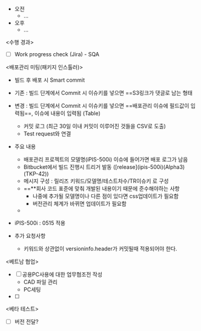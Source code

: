 - 오전
	- ...
- 오후
	- ...

<수행 경과>
- [ ] Work progress check (Jira) - SQA

<배포관리 미팅(패키지 인스톨러)>
- 빌드 후 배포 시 Smart commit
- 기존 : 빌드 단계에서 Commit 시 이슈키를 넣으면 ==S3링크가 댓글로 남는 형태
- 변경 : 빌드 단계에서 Commit 시 이슈키를 넣으면 ==배포관리 이슈에 필드값이 입력됨==, 이슈에 내용이 입력됨 (Table)
	- 커밋 로그 (최근 30일 이내 커밋이 이루어진 것들을 CSV로 도출)
	- Test request와 연결
- 주요 내용
	- 배포관리 프로젝트의 모델명(iPIS-500i) 이슈에 들어가면 배포 로그가 남음
	- Bitbucket에서 빌드 진행시 트리거 발동 (\[release](ipis-500i)(Alpha3)(TKP-42))
	- 메시지 구성 : 릴리즈 키워드/모델명/테스트차수/TR이슈키 로 구성
	- ==**회사 코드 표준에 맞춰 개발된 내용이기 때문에 준수해야하는 사항
		- 나중에 추가될 모델명이나 다른 점이 있다면 css업데이트가 필요함
		- 버전관리 체계가 바뀌면 업데이트가 필요함
	- 

- iPIS-500i : 0515 적용
- 추가 요청사항
	- 키워드와 상관없이 versioninfo.header가 커밋될때 적용되어야 한다.

<베트남 협업>
- [ ] 공용PC사용에 대한 업무협조전 작성
	- CAD 파일 관리 
	- PC세팅
- [ ] 

<베타 테스트>
- [ ] 버전 전달?